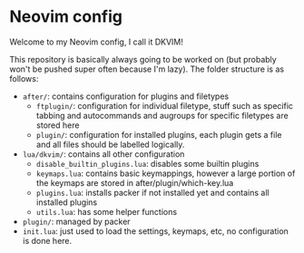 # Neovim config

Welcome to my Neovim config, I call it DKVIM!

This repository is basically always going to be worked on (but probably won't be pushed super often because I'm lazy). 
The folder structure is as follows:

- `after/`: contains configuration for plugins and filetypes
    - `ftplugin/`: configuration for individual filetype, stuff such as specific tabbing and autocommands and augroups for specific filetypes are stored here
    - `plugin/`: configuration for installed plugins, each plugin gets a file and all files should be labelled logically.
- `lua/dkvim/`: contains all other configuration
    - `disable_builtin_plugins.lua`: disables some builtin plugins
    - `keymaps.lua`: contains basic keymappings, however a large portion of the keymaps are stored in after/plugin/which-key.lua
    - `plugins.lua`: installs packer if not installed yet and contains all installed plugins
    - `utils.lua`: has some helper functions
- `plugin/`: managed by packer
- `init.lua`: just used to load the settings, keymaps, etc, no configuration is done here.
